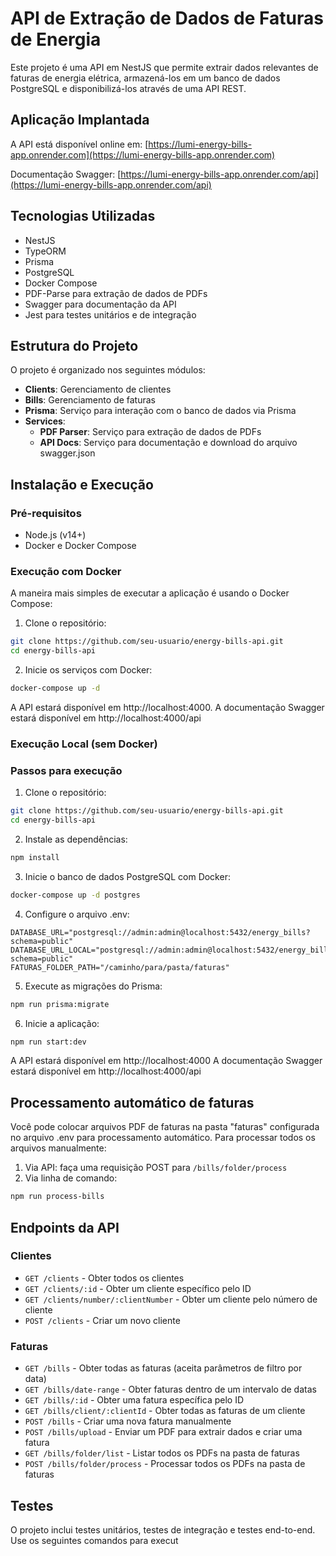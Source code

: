 # API de Extração de Dados de Faturas de Energia

Este projeto é uma API em NestJS que permite extrair dados relevantes de faturas de energia elétrica, armazená-los em um banco de dados PostgreSQL e disponibilizá-los através de uma API REST.

## Aplicação Implantada

A API está disponível online em: [https://lumi-energy-bills-app.onrender.com](https://lumi-energy-bills-app.onrender.com)

Documentação Swagger: [https://lumi-energy-bills-app.onrender.com/api](https://lumi-energy-bills-app.onrender.com/api)

## Tecnologias Utilizadas

- NestJS
- TypeORM
- Prisma
- PostgreSQL
- Docker Compose
- PDF-Parse para extração de dados de PDFs
- Swagger para documentação da API
- Jest para testes unitários e de integração

## Estrutura do Projeto

O projeto é organizado nos seguintes módulos:

- **Clients**: Gerenciamento de clientes
- **Bills**: Gerenciamento de faturas
- **Prisma**: Serviço para interação com o banco de dados via Prisma
- **Services**:
  - **PDF Parser**: Serviço para extração de dados de PDFs
  - **API Docs**: Serviço para documentação e download do arquivo swagger.json

## Instalação e Execução

### Pré-requisitos

- Node.js (v14+)
- Docker e Docker Compose

### Execução com Docker

A maneira mais simples de executar a aplicação é usando o Docker Compose:

1. Clone o repositório:
```bash
git clone https://github.com/seu-usuario/energy-bills-api.git
cd energy-bills-api
```

2. Inicie os serviços com Docker:
```bash
docker-compose up -d
```

A API estará disponível em http://localhost:4000.
A documentação Swagger estará disponível em http://localhost:4000/api

### Execução Local (sem Docker)

### Passos para execução

1. Clone o repositório:
```bash
git clone https://github.com/seu-usuario/energy-bills-api.git
cd energy-bills-api
```

2. Instale as dependências:
```bash
npm install
```

3. Inicie o banco de dados PostgreSQL com Docker:
```bash
docker-compose up -d postgres
```

4. Configure o arquivo .env:
```
DATABASE_URL="postgresql://admin:admin@localhost:5432/energy_bills?schema=public"
DATABASE_URL_LOCAL="postgresql://admin:admin@localhost:5432/energy_bills?schema=public"
FATURAS_FOLDER_PATH="/caminho/para/pasta/faturas"
```

5. Execute as migrações do Prisma:
```bash
npm run prisma:migrate
```

6. Inicie a aplicação:
```bash
npm run start:dev
```

A API estará disponível em http://localhost:4000
A documentação Swagger estará disponível em http://localhost:4000/api

## Processamento automático de faturas

Você pode colocar arquivos PDF de faturas na pasta "faturas" configurada no arquivo .env para processamento automático. Para processar todos os arquivos manualmente:

1. Via API: faça uma requisição POST para `/bills/folder/process`
2. Via linha de comando:
```bash
npm run process-bills
```

## Endpoints da API

### Clientes

- `GET /clients` - Obter todos os clientes
- `GET /clients/:id` - Obter um cliente específico pelo ID
- `GET /clients/number/:clientNumber` - Obter um cliente pelo número de cliente
- `POST /clients` - Criar um novo cliente

### Faturas

- `GET /bills` - Obter todas as faturas (aceita parâmetros de filtro por data)
- `GET /bills/date-range` - Obter faturas dentro de um intervalo de datas
- `GET /bills/:id` - Obter uma fatura específica pelo ID
- `GET /bills/client/:clientId` - Obter todas as faturas de um cliente
- `POST /bills` - Criar uma nova fatura manualmente
- `POST /bills/upload` - Enviar um PDF para extrair dados e criar uma fatura
- `GET /bills/folder/list` - Listar todos os PDFs na pasta de faturas
- `POST /bills/folder/process` - Processar todos os PDFs na pasta de faturas

## Testes

O projeto inclui testes unitários, testes de integração e testes end-to-end. Use os seguintes comandos para execut
